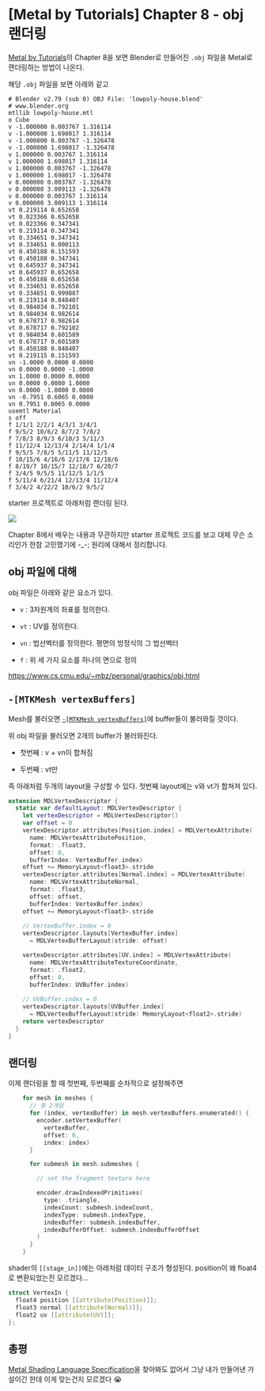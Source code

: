 # [Metal by Tutorials] Chapter 8 - obj 랜더링

[Metal by Tutorials](https://www.kodeco.com/books/metal-by-tutorials/v2.0)의 Chapter 8을 보면 Blender로 만들어진 `.obj` 파일을 Metal로 랜더링하는 방법이 나온다.

해당 `.obj` 파일을 보면 아래와 같고

```
# Blender v2.79 (sub 0) OBJ File: 'lowpoly-house.blend'
# www.blender.org
mtllib lowpoly-house.mtl
o Cube
v -1.000000 0.003767 1.316114
v -1.000000 1.698017 1.316114
v -1.000000 0.003767 -1.326478
v -1.000000 1.698017 -1.326478
v 1.000000 0.003767 1.316114
v 1.000000 1.698017 1.316114
v 1.000000 0.003767 -1.326478
v 1.000000 1.698017 -1.326478
v 0.000000 0.003767 -1.326478
v 0.000000 3.009113 -1.326478
v 0.000000 0.003767 1.316114
v 0.000000 3.009113 1.316114
vt 0.219114 0.652658
vt 0.023366 0.652658
vt 0.023366 0.347341
vt 0.219114 0.347341
vt 0.334651 0.347341
vt 0.334651 0.000113
vt 0.450188 0.151593
vt 0.450188 0.347341
vt 0.645937 0.347341
vt 0.645937 0.652658
vt 0.450188 0.652658
vt 0.334651 0.652658
vt 0.334651 0.999887
vt 0.219114 0.848407
vt 0.984034 0.792101
vt 0.984034 0.982614
vt 0.678717 0.982614
vt 0.678717 0.792102
vt 0.984034 0.601589
vt 0.678717 0.601589
vt 0.450188 0.848407
vt 0.219115 0.151593
vn -1.0000 0.0000 0.0000
vn 0.0000 0.0000 -1.0000
vn 1.0000 0.0000 0.0000
vn 0.0000 0.0000 1.0000
vn 0.0000 -1.0000 0.0000
vn -0.7951 0.6065 0.0000
vn 0.7951 0.6065 0.0000
usemtl Material
s off
f 1/1/1 2/2/1 4/3/1 3/4/1
f 9/5/2 10/6/2 8/7/2 7/8/2
f 7/8/3 8/9/3 6/10/3 5/11/3
f 11/12/4 12/13/4 2/14/4 1/1/4
f 9/5/5 7/8/5 5/11/5 11/12/5
f 10/15/6 4/16/6 2/17/6 12/18/6
f 8/19/7 10/15/7 12/18/7 6/20/7
f 3/4/5 9/5/5 11/12/5 1/1/5
f 5/11/4 6/21/4 12/13/4 11/12/4
f 3/4/2 4/22/2 10/6/2 9/5/2
```

starter 프로젝트로 아래처럼 랜더링 된다.

![](0.png)

Chapter 8에서 배우는 내용과 무관하지만 starter 프로젝트 코드를 보고 대체 무슨 소리인가 한참 고민했기에 -_-; 원리에 대해서 정리합니다.

## obj 파일에 대해

obj 파일은 아래와 같은 요소가 있다.

- `v` : 3차원계의 좌표를 정의한다.

- `vt` : UV를 정의한다.

- `vn` : 법선벡터를 정의한다. 평면의 방정식의 그 법선벡터

- `f` : 위 세 가지 요소를 하나의 면으로 정의

https://www.cs.cmu.edu/~mbz/personal/graphics/obj.html

## `-[MTKMesh vertexBuffers]`

Mesh를 불러오면 [`-[MTKMesh vertexBuffers]`](https://developer.apple.com/documentation/metalkit/mtkmesh/1536021-vertexbuffers?language=objc)에 buffer들이 불러와질 것이다.

위 obj 파일을 불러오면 2개의 buffer가 불러와진다.

- 첫번째 : v + vn이 합쳐짐

- 두번째 : vt만

즉 아래처럼 두개의 layout을 구성할 수 있다. 첫번째 layout에는 v와 vt가 합쳐져 있다.

```swift
extension MDLVertexDescriptor {
  static var defaultLayout: MDLVertexDescriptor {
    let vertexDescriptor = MDLVertexDescriptor()
    var offset = 0
    vertexDescriptor.attributes[Position.index] = MDLVertexAttribute(
      name: MDLVertexAttributePosition,
      format: .float3,
      offset: 0,
      bufferIndex: VertexBuffer.index)
    offset += MemoryLayout<float3>.stride
    vertexDescriptor.attributes[Normal.index] = MDLVertexAttribute(
      name: MDLVertexAttributeNormal,
      format: .float3,
      offset: offset,
      bufferIndex: VertexBuffer.index)
    offset += MemoryLayout<float3>.stride
    
    // VertexBuffer.index = 0
    vertexDescriptor.layouts[VertexBuffer.index]
      = MDLVertexBufferLayout(stride: offset)

    vertexDescriptor.attributes[UV.index] = MDLVertexAttribute(
      name: MDLVertexAttributeTextureCoordinate,
      format: .float2,
      offset: 0,
      bufferIndex: UVBuffer.index)
      
    // UVBuffer.index = 0
    vertexDescriptor.layouts[UVBuffer.index]
      = MDLVertexBufferLayout(stride: MemoryLayout<float2>.stride)
    return vertexDescriptor
  }
}
```

## 랜더링

이제 랜더링을 할 때 첫번째, 두번째를 순차적으로 설정해주면

```swift
    for mesh in meshes {
      // 총 2개임
      for (index, vertexBuffer) in mesh.vertexBuffers.enumerated() {
        encoder.setVertexBuffer(
          vertexBuffer,
          offset: 0,
          index: index)
      }

      for submesh in mesh.submeshes {

        // set the fragment texture here

        encoder.drawIndexedPrimitives(
          type: .triangle,
          indexCount: submesh.indexCount,
          indexType: submesh.indexType,
          indexBuffer: submesh.indexBuffer,
          indexBufferOffset: submesh.indexBufferOffset
        )
      }
    }
```

shader의 `[[stage_in]]`에는 아래처럼 데이터 구조가 형성된다. position이 왜 float4로 변환되었는진 모르겠다...

```cpp
struct VertexIn {
  float4 position [[attribute(Position)]];
  float3 normal [[attribute(Normal)]];
  float2 uv [[attribute(UV)]];
};
```

## 총평

[Metal Shading Language Specification](https://developer.apple.com/metal/Metal-Shading-Language-Specification.pdf)을 찾아봐도 없어서 그냥 내가 만들어낸 가설이긴 한데 이게 맞는건지 모르겠다 😭
